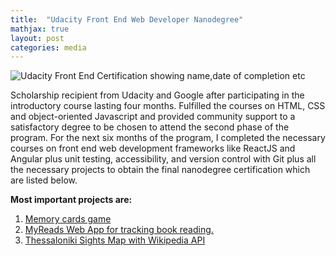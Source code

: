 ```yaml
---
title:  "Udacity Front End Web Developer Nanodegree"
mathjax: true
layout: post
categories: media
---
```




![Udacity Front End Certification showing name,date of completion etc](https://s3-us-west-2.amazonaws.com/udacity-printer/production/certificates/aa674dc6-5ba1-4bf2-9bdd-f3cec9ae1c9a.svg)


Scholarship recipient from Udacity and Google after participating in the introductory course lasting four months. Fulfilled the courses on HTML, CSS and object-oriented Javascript and provided community support to a satisfactory degree to be chosen to attend the second phase of the program. For the next six months of the program, I completed the necessary courses on front end web development frameworks like ReactJS and Angular plus unit testing, accessibility, and version control with Git plus all the necessary projects to obtain the final nanodegree certification which are listed below.

**Most important projects are:** 

 1. [Memory cards game](https://github.com/maro-michailidou/frontend-nanodegree-arcade-game)
 2. [MyReads Web App for tracking book reading.](https://github.com/maro-michailidou/fend-react-myreads)
 3. [Thessaloniki Sights Map with Wikipedia API](https://github.com/maro-michailidou/fend-react-maps)



